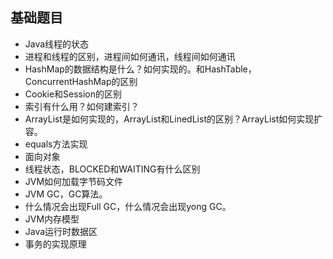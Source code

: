 ## 基础题目
* Java线程的状态
* 进程和线程的区别，进程间如何通讯，线程间如何通讯
* HashMap的数据结构是什么？如何实现的。和HashTable，ConcurrentHashMap的区别
* Cookie和Session的区别
* 索引有什么用？如何建索引？
* ArrayList是如何实现的，ArrayList和LinedList的区别？ArrayList如何实现扩容。
* equals方法实现
* 面向对象
* 线程状态，BLOCKED和WAITING有什么区别
* JVM如何加载字节码文件
* JVM GC，GC算法。
* 什么情况会出现Full GC，什么情况会出现yong GC。
* JVM内存模型
* Java运行时数据区
* 事务的实现原理


